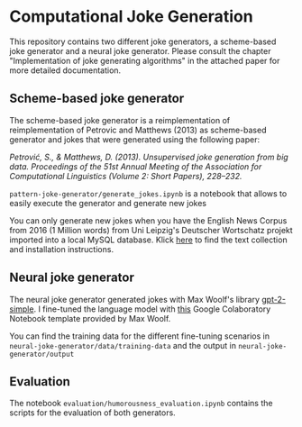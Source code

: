 # Computational Joke Generation

This repository contains two different joke generators, a scheme-based joke generator and a neural joke generator. Please consult the chapter "Implementation of joke generating algorithms" in the attached paper for more detailed documentation. 

## Scheme-based joke generator

The scheme-based joke generator is a reimplementation of reimplementation of Petrovic and Matthews (2013) as scheme-based generator and jokes that were generated using the following paper:

*Petrović, S., & Matthews, D. (2013). Unsupervised joke generation from big data.
  Proceedings of the 51st Annual Meeting of the Association for Computational Linguistics (Volume 2: Short Papers), 228–232.*

`pattern-joke-generator/generate_jokes.ipynb` is a notebook that allows to easily execute the generator and generate new jokes

You can only generate new jokes when you have the English News Corpus from 2016 (1 Million words) from Uni Leipzig's Deutscher Wortschatz projekt imported into a local MySQL database. Klick [here](http://wortschatz.uni-leipzig.de/de/download) to find the text collection and installation instructions.


## Neural joke generator

The neural joke generator generated jokes with Max Woolf's library [gpt-2-simple](https://github.com/minimaxir/gpt-2-simple). I fine-tuned the language model with [this](https://colab.research.google.com/drive/1VLG8e7YSEwypxU-noRNhsv5dW4NfTGce) Google Colaboratory Notebook template provided by Max Woolf. 


You can find the training data for the different fine-tuning scenarios in `neural-joke-generator/data/training-data` and the output in `neural-joke-generator/output`


## Evaluation

The notebook `evaluation/humorousness_evaluation.ipynb` contains the scripts for the evaluation of both generators.



